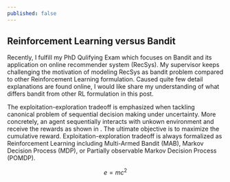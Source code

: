 ```yaml
---
published: false
---
```

## Reinforcement Learning versus Bandit

Recently, I fulfill my PhD Qulifying Exam which focuses on Bandit and its application on online recommender system (RecSys). My supervisor keeps challenging the motivation of modeling RecSys as bandit problem compared to other Reinforcement Learning formulation. Caused quite few detail explanations are found online, I would like share my understanding of what differs bandit from other RL formulation in this post.

The exploitation-exploration tradeoff is emphasized when tackling canonical problem of sequential decision making under uncertainty. More concretely, an agent sequentially interacts with unkown environment and receive the rewards as shown in . The ultimate objective is to maximize the cumulative reward. Exploitation-exploration tradeoff is always formalized as Reinforcement Learning including Multi-Armed Bandit (MAB), Markov Decision Process (MDP), or Partially observable Markov Decision Process (POMDP).

$$e=mc^2$$